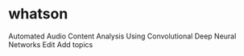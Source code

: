 # whatson
Automated Audio Content Analysis Using Convolutional Deep Neural Networks Edit Add topics
